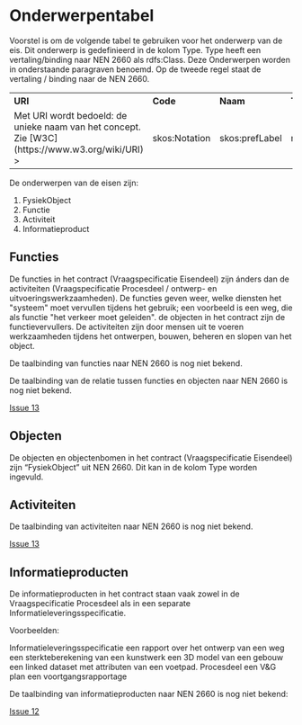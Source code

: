 # Onderwerpentabel

Voorstel is om de volgende tabel te gebruiken voor het onderwerp van de eis. Dit onderwerp is gedefinieerd in de kolom Type. Type heeft een vertaling/binding naar NEN 2660 als rdfs:Class. Deze Onderwerpen worden in onderstaande paragraven benoemd. Op de tweede regel staat de vertaling / binding naar de NEN 2660.


<table class="wikitable" style="text-align:left; valign:top">
<tr>
<th> URI
</th>
<th> Code
</th>
<th> Naam
</th>
<th> Type
</th>
<th> Definitie
</th>
<th> heeftDeel
</th></tr>
<tr>
<td> Met URI wordt bedoeld: de unieke naam van het concept. Zie [W3C](https://www.w3.org/wiki/URI) > </td>
<td> skos:Notation </td>
<td> skos:prefLabel </td>
<td> rdfs:Class 
</td>
<td> skos:definition </td>
<td> nen2660:heeftDeel </td>
</td></tr>
</table>

De onderwerpen van de eisen zijn:
1. FysiekObject  
2. Functie  
3.  Activiteit   
4. Informatieproduct 


## Functies

De functies in het contract (Vraagspecificatie Eisendeel) zijn ánders dan de activiteiten (Vraagspecificatie Procesdeel / ontwerp- en uitvoeringswerkzaamheden).
De functies geven weer, welke diensten het "systeem" moet vervullen tijdens het gebruik; een voorbeeld is een weg, die als functie "het verkeer moet geleiden".
de objecten in het contract zijn de functievervullers. De activiteiten zijn door mensen uit te voeren werkzaamheden tijdens het ontwerpen, bouwen, beheren en slopen van het object.

De taalbinding van functies naar NEN 2660 is nog niet bekend. 

De taalbinding van de relatie tussen functies en objecten naar NEN 2660 is nog niet bekend.

[Issue 13](https://github.com/bimloket/COINS-3.0-Contract-als-data/issues/13)

## Objecten

De objecten en objectenbomen in het contract (Vraagspecificatie Eisendeel) zijn “FysiekObject” uit NEN 2660. Dit kan in de kolom Type worden ingevuld.



## Activiteiten

De taalbinding van activiteiten naar NEN 2660 is nog niet bekend. 

[Issue 13](https://github.com/bimloket/COINS-3.0-Contract-als-data/issues/13)

## Informatieproducten
De informatieproducten in het contract staan vaak zowel in de Vraagspecificatie Procesdeel als in een separate Informatieleveringsspecificatie. 

Voorbeelden:

Informatieleveringsspecificatie
een rapport over het ontwerp van een weg
een sterkteberekening van een kunstwerk
een 3D model van een gebouw
een linked dataset met attributen van een voetpad.
Procesdeel
een V&G plan
een voortgangsrapportage

De taalbinding van informatieproducten naar NEN 2660 is nog niet bekend:

[Issue 12](https://github.com/bimloket/COINS-3.0-Contract-als-data/issues/12)



